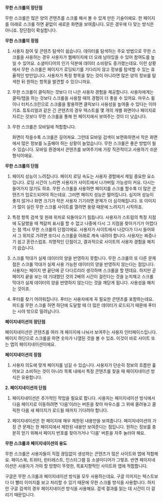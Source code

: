 **무한 스크롤의 장단점**

무한 스크롤은 많은 양의 콘텐츠를 스크롤 해서 볼 수 있게 만든 기술이에요. 한 페이지를 아래로 스크롤 하면 끝없이 새로운 화면을 보여줍니다. 모든 경우에 다 맞는 방식은 아니죠. 장단점이 확실합니다. 

**무한 스크롤의 장점**

1) 사용자 참여 및 콘텐츠 탐색이 쉽습니다. 
   데이터를 탐색하는 주요 방법으로 무한 스크롤을 사용하는 경우 사용자가 웹페이지에 더 오래 남아있을 수 있어 참여도를 높일 수 있어요. 소셜미디어의 인기 덕분에 데이터 소비량도 증가했는데요. 이런 상황에서 무한 스크롤은 페이지가 로딩되기를 기다리지 않고 정보를 탐색할 수 있는 효율적인 방안입니다. 사용자가 특정 항목을 찾는 것이 아니라면 많은 양의 정보를 탐색한 뒤 원하는 항목을 발견할 수 있으니까요.

2) 무한 스크롤이 클릭하는 것보다 더 나은 사용자 경험을 제공합니다. 
   사용자에게는 클릭/탭을 하는 것보다 스크롤을 사용할 때의 경험이 더 좋을 수 있어요. 마우스 휠이나 터치스크린으로 스크롤을 활용하면 클릭보다 사용성을 높여줄 수 있다는 이야기죠. 튜토리얼과 같은 긴 콘텐츠의 경우 텍스트를 몇 개의 개별 화면이나 페이지로 자르는 것보다 무한 스크롤을 통해 한 페이지에서 보여주는 것이 더 낫습니다. 

3) 무한 스크롤은 모바일에 적합합니다. 

   화면이 작을수록 스크롤은 길어져요. 그런데 모바일 검색이 보편화하면서 작은 화면에서 많은 정보를 노출해야 하는 상황이 늘었습니다. 무한 스크롤은 좋은 방법이 될 수 있습니다. 모바일 환경에서 콘텐츠를 보여주기에 가장 직관적이고 사용하기 쉬운 형식이에요.

**무한 스크롤의 단점**

1) 페이지 성능이 느려집니다. 
   페이지 로딩 속도는 사용자 경험에서 제일 중요한 요소입니다. 로딩 시간이 느리면 사용자가 사이트에서 나가버릴 가능성이 커요. 다시는 들어가지 않기도 하죠. 무한 스크롤을 사용하면 페이지를 스크롤 할수록 더 많은 콘텐츠가 업로드되어야 하는데요. 그러면 페이지 성능은 떨어집니다. 심지어 성능이 좋지 않거나 화면 크기가 작은 사용자 기기라면 문제가 더 심각해집니다. 또 이미지가 많이 실린 무한 스크롤 사이트를 열려면 용량 때문에 느려지기 시작하죠. 

2) 특정 항목 검색 및 원래 위치로 되돌아오기 힘듭니다. 
   사용자가 스트림의 특정 지점에 도달했을 때 책갈피 표시를 할 수 없고 나중에 다시 그 지점을 찾아가기가 어렵다는 점 역시 무한 스크롤의 단점이에요. 사용자가 사이트에서 나갔다가 다시 들어와서 그 위치로 가려면 또다시 스크롤을 아래로 계속 내려야 합니다. 사용자는 짜증나기 쉽고 혼란스럽죠. 치명적인 단점이고, 결과적으로 사이트의 사용자 경험을 해치기 쉽습니다. 

3) 스크롤 막대가 실제 데이터의 양을 반영하지 못합니다. 
   무한 스크롤의 또 다른 문제점은 스크롤 막대가 실제 사용 가능한 데이터의 양을 반영하지 않는다는 점입니다. 사용자는 페이지 맨 끝단에 곧 다다르리라 생각하며 스크롤을 할 텐데요. 하지만 곧 페이지 끝을 보는 데 기대했던 것의 2배의 시간이 걸린다는 것을 눈치채고 스크롤 막대가 실제 데이터의 양을 반영하지 않는다는 것을 깨닫게 됩니다. 사용성을 해치는 것이죠. 

4) 푸터를 찾기 어려워집니다. 
   푸터는 사용자에게 꼭 필요한 콘텐츠를 포함하는데요. 피드를 무한 스크롤 하면 하단에 도달할 때 더 많은 데이터가 로드되기 때문에 푸터는 시야 밖으로 밀려납니다. 

**페이지네이션의 장단점**

페이지네이션은 콘텐츠를 여러 개 페이지에 나눠서 보여주는 사용자 인터페이스입니다. 페이지 하단으로 스크롤을 하면 숫자가 나열된 것을 볼 수 있죠. 이것이 바로 사이트 또는 앱의 페이지네이션이에요. 

**페이지네이션의 장점**

1) 사용자 의도에 맞게 페이지를 넘길 수 있습니다. 
   사용자가 단순히 정보의 흐름만 훑어보고 소비하는 것이 아니라 목록 내에서 특정 콘텐츠를 찾을 때 페이지네이션 방식은 유용합니다.

**2. 페이지네이션의 단점**

1) 페이지네이션은 추가적인 작업을 필요로 합니다. 
   사용자는 페이지네이션 방식에서 다음 페이지로 이동하려면 ‘다음'이라는 버튼을 찾아 마우스를 그 위에 올려놓고 클릭한 다음 새 페이지가 로드될 때까지 기다려야 합니다. 

2) 페이지네이션은 한 페이지에 매우 제한된 내용만을 보여줍니다. 
   페이지네이션의 가장 큰 문제는 한 페이지에서 제한된 내용만 보여준다는 점입니다. 원하는 정보를 충분히 얻기 위해서 페이지 번호를 찾아가거나 ‘다음' 버튼을 자주 눌러야 해요. 

**무한 스크롤과 페이지네이션의 용도**

무한 스크롤은 사용자들이 직접 끊임없이 생성하는 콘텐츠가 많은 사이트와 앱에 적합해요. 페이스북, 트위터, 핀터레스트, 인스타그램 등 소셜미디어가 그렇죠. 반면 페이지네이션은 사용자가 가야 할 방향이 뚜렷한, 목표지향적인 사이트와 앱에 적합합니다. 

구글은 무한 스크롤과 페이지네이션 방식을 모두 사용하는데요. 구글 이미지는 텍스트보다 더 빨리 이미지를 보고 처리할 수 있기 때문에 무한 스크롤 방식을 사용합니다. 하지만 구글 검색의 경우 페이지네이션 방식을 사용해요. 검색 결과를 읽는 데 시간이 더 걸리기 때문입니다. 